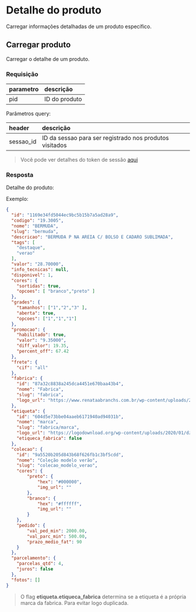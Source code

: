 # Detalhe do produto

Carregar informações detalhadas de um produto específico.

## Carregar produto

<api method="get" uri="/produtos/{pid}" />

Carregar o detalhe de um produto.

### Requisição

| parametro  | descrição                                     |
|:-----------|:----------------------------------------------|
| pid        | ID do produto <Badge text="obrigatório"/>     |

Parâmetros query:

| header     | descrição                                               |
|:-----------|:--------------------------------------------------------|
| sessao_id  | ID da sessao para ser registrado nos produtos visitados |

> Você pode ver detalhes do token de sessão [aqui](/dev/carrinhos.html#tokens-de-sessao)

### Resposta

Detalhe do produto:

Exemplo:

```json
{
  "id": "1169e34fd5044ec9bc5b15b7a5ad28a9",
  "codigo": "19.3005",
  "nome": "BERMUDA",
  "slug": "bermuda",
  "descricao": "BERMUDA P NA AREIA C/ BOLSO E CADARO SUBLIMADA",
  "tags": [
    "destaque",
    "verao"
  ],
  "valor": "28.70000",
  "info_tecnicas": null,
  "disponivel": 1,
  "cores": {
    "sortidas": true,
    "opcoes": [ "branco","preto" ]
  },
  "grades": {
    "tamanhos": ["1","2","3" ],
    "aberta": true,
    "opcoes": ["1","1","1"]
  },
  "promocao": {
    "habilitado": true,
    "valor": "9.35000",
    "diff_valor": 19.35,
    "percent_off": 67.42
  },
  "frete": {
    "cif": "all"
  },
  "fabrica": {
    "id": "87a32c8838a245dca4451e670baa43b4",
    "nome": "Fabrica",
    "slug": "fabrica",
    "logo_url": "https://www.renataabranchs.com.br/wp-content/uploads/2018/11/ReA-logos-hering.jpg"
  },
  "etiqueta": {
    "id": "604d5e73bbe04aaeb6171940ad94031b",
    "nome": "marca",
    "slug": "fabrica/marca",
    "logo_url": "https://logodownload.org/wp-content/uploads/2020/01/dzarm-logo.png",
    "etiqueca_fabrica": false
  },
  "colecao": {
    "id": "9a5520b205d843b68f626fb1c3bf5cdd",
    "nome": "Coleção modelo verão",
    "slug": "colecao_modelo_verao",
    "cores": {
        "preto": {
            "hex": "#000000",
            "img_url": ""
        },
        "branco": {
            "hex": "#ffffff",
            "img_url": ""
        }
    },
    "pedido": {
        "val_ped_min": 2000.00,
        "val_parc_min": 500.00,
        "prazo_medio_fat": 90
    }
  },
  "parcelamento": {
    "parcelas_qtd": 4,
    "juros": false
  },
  "fotos": []
}
```

> O flag **etiqueta.etiqueca_fabrica** determina se a etiqueta é a própria marca da fabrica. Para evitar logo duplicada.